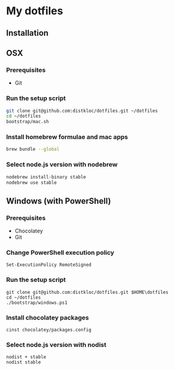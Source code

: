 # My dotfiles

## Installation

## OSX

### Prerequisites

* Git

### Run the setup script

```sh
git clone git@github.com:distkloc/dotfiles.git ~/dotfiles
cd ~/dotfiles
bootstrap/mac.sh
```

### Install homebrew formulae and mac apps

```sh
brew bundle --global
```

### Select node.js version with nodebrew

```sh
nodebrew install-binary stable
nodebrew use stable
```


## Windows (with PowerShell)

### Prerequisites

* Chocolatey
* Git

### Change PowerShell execution policy

```posh
Set-ExecutionPolicy RemoteSigned
```

### Run the setup script

```posh
git clone git@github.com:distkloc/dotfiles.git $HOME\dotfiles
cd ~/dotfiles
./bootstrap/windows.ps1
```

### Install chocolatey packages

```posh
cinst chocolatey/packages.config
```

### Select node.js version with nodist

```posh
nodist + stable
nodist stable
```
